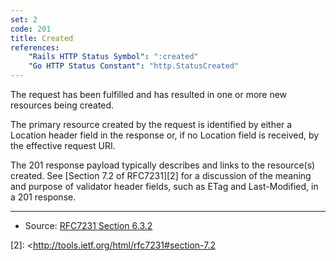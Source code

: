```yaml
---
set: 2
code: 201
title: Created
references:
    "Rails HTTP Status Symbol": ":created"
    "Go HTTP Status Constant": "http.StatusCreated"
---
```


The request has been fulfilled and has resulted in one or more new resources
being created.

The primary resource created by the request is identified by either a Location
header field in the response or, if no Location field is received, by the
effective request URI.

The 201 response payload typically describes and links to the resource(s)
created. See [Section 7.2 of RFC7231][2] for a discussion of the meaning and
purpose of validator header fields, such as ETag and Last-Modified, in a 201
response.

---

* Source: [RFC7231 Section 6.3.2][1]

[1]: <http://tools.ietf.org/html/rfc7231#section-6.3.2>
[2]: <http://tools.ietf.org/html/rfc7231#section-7.2
